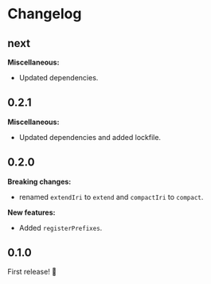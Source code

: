 # Changelog

## next

**Miscellaneous:**
- Updated dependencies.

## 0.2.1

**Miscellaneous:**
- Updated dependencies and added lockfile.

## 0.2.0

**Breaking changes:**
- renamed `extendIri` to `extend` and `compactIri` to `compact`.

**New features:**
- Added `registerPrefixes`.

## 0.1.0

First release! :tada:
